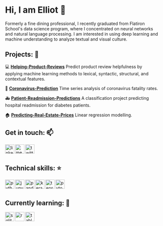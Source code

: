 # Hi, I am Elliot 👋

Formerly a fine dining professional, I recently graduated from Flatiron School's data science program, where I concentrated on neural networks and natural language processing. I am interested in using deep learning and machine understanding to analyze textual and visual culture.


## Projects: :triangular_ruler:
:computer: [**Helping-Product-Reviews**](https://github.com/thisiselliot/HelpingProductReviews)
Predict product review helpfulness by applying machine learning methods to lexical, syntactic, structural, and contextual features.

:hospital: [**Coronavirus-Prediction**](https://github.com/thisiselliot/Coronavirus-Prediction)
Time series analysis of coronavirus fatality rates.

:ambulance: [**Patient-Readmission-Predictions**](https://github.com/thisiselliot/Patient-Readmission-Predictions)
A classification project predicting hospital readmission for diabetes patients.

:house: [**Predicting-Real-Estate-Prices**](https://github.com/thisiselliot/Predicting-Real-Estate-Prices-in-King-County-WA)
Linear regression modelling.


## Get in touch: :mailbox:
<p>
  <a href="https://www.linkedin.com/in/elliot-macy/"><img align="left" src="https://cdn.jsdelivr.net/npm/simple-icons@3.0.1/icons/linkedin.svg" alt="linkedin" title="linkedin" height="30" width="30"></a>
  <a href="https://elimacy.medium.com/"><img align="left" src="https://cdn.jsdelivr.net/npm/simple-icons@3.0.1/icons/medium.svg" alt="medium" title="medium" height="30" width="30"></a>
  <a href="https://twitter.com/EliMacy/"><img align="left" src="https://cdn.jsdelivr.net/npm/simple-icons@3.0.1/icons/twitter.svg" alt="twitter" title="twitter" height="30" width="30"></a>
</p>

<br>
<br>

## Technical skills: :star:
<p>
  <a href="https://www.python.org/"><img align="left" src="https://cdn.jsdelivr.net/npm/simple-icons@3.0.1/icons/python.svg" title="python" height="30" width="30"></a>
  <a href="https://jupyter.org/"><img align="left" src="https://cdn.jsdelivr.net/npm/simple-icons@3.0.1/icons/jupyter.svg" alt="jupyter" title="jupyter" height="30" width="30"></a>
  <a href="https://pandas.pydata.org/"><img align="left" src="https://cdn.jsdelivr.net/npm/simple-icons@3.0.1/icons/pandas.svg" alt="pandas" title="pandas" height="30" width="30"></a>
  <a href="https://keras.io/"><img align="left" src="https://cdn.jsdelivr.net/npm/simple-icons@3.0.1/icons/keras.svg" alt="keras" title="keras" height="30" width="30"></a>
  <a href="https://www.tensorflow.org/"><img align="left" src="https://cdn.jsdelivr.net/npm/simple-icons@3.0.1/icons/tensorflow.svg" alt="tensorflow" title="tensorflow" height="30" width="30"></a>
  <a href="https://pytorch.org/"><img align="left" src="https://cdn.jsdelivr.net/npm/simple-icons@3.0.1/icons/pytorch.svg" alt="pytorch" title="pytorch" height="30" width="30"></a>
</p>

<br>
<br>

## Currently learning: :microscope:
<p>
    <a href="https://sqlite.org/"><img align="left" src="https://cdn.jsdelivr.net/npm/simple-icons@3.0.1/icons/sqlite.svg" alt="sqlite" title="sqlite" height="30" width="30"></a>
    <a href="https://www.r-project.org/"><img align="left" src="https://cdn.jsdelivr.net/npm/simple-icons@3.0.1/icons/r.svg" alt="r" title="r" height="30" width="30"></a>
    <a href="https://www.tableau.com/"><img align="left" src="https://cdn.jsdelivr.net/npm/simple-icons@3.0.1/icons/tableau.svg" alt="tableau" title="tableau" height="30" width="30"></a>
</p>
